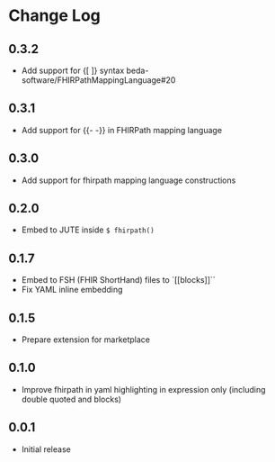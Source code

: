 # Change Log

## 0.3.2

-   Add support for {[ ]} syntax beda-software/FHIRPathMappingLanguage#20

## 0.3.1

- Add support for {{- -}} in FHIRPath mapping language

## 0.3.0

- Add support for fhirpath mapping language constructions

## 0.2.0

- Embed to JUTE inside `$ fhirpath()`

## 0.1.7

- Embed to FSH (FHIR ShortHand) files to `[[blocks]]``
- Fix YAML inline embedding

## 0.1.5

- Prepare extension for marketplace

## 0.1.0

- Improve fhirpath in yaml highlighting in expression only (including double quoted and blocks)

## 0.0.1 

- Initial release
